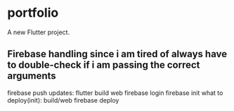 # portfolio

A new Flutter project.

## Firebase handling since i am tired of always have to double-check if i am passing the correct arguments

firebase push updates:
    flutter build web
    firebase login
    firebase init  what to deploy(init): build/web
    firebase deploy

